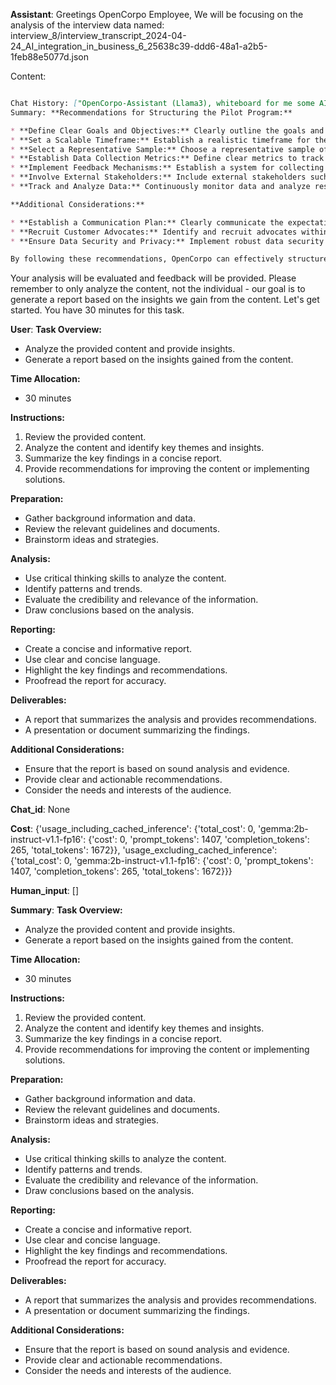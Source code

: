 **Assistant**: Greetings OpenCorpo Employee, We will be focusing on the analysis of the interview data named: interview_8/interview_transcript_2024-04-24_AI_integration_in_business_6_25638c39-ddd6-48a1-a2b5-1feb88e5077d.json 


 Content: 

 ```md

 Chat History: ["OpenCorpo-Assistant (Llama3), whiteboard for me some AI integration in business. Propose a solution for OpenCorpo specific solutions. I will evaluate your answers and give my feedback, then propose a problem to you. You will answer and I will evaluate. Let's now begin. You have 30 minutes.", "Sounds great! I'm ready to assist you with your AI integration needs. Please provide me with the specific OpenCorpo solutions you'd like me to explore and evaluate. I'll do my best to offer insightful and helpful suggestions.\n\nLet's get started!", "Thank you for your enthusiasm!\n\nFor this exercise, let's focus on enhancing the customer experience through AI-powered chatbots within the OpenCorpo platform. Our goal is to create a seamless and personalized interaction between customers and our company.\n\nHere are three specific solutions I'd like you to explore and evaluate:\n\n**Solution 1:** **Proactive Support**\nImplement an AI-driven chatbot that can anticipate and address common customer inquiries, such as account information, order tracking, or product recommendations. The chatbot should be able to recognize user behavior patterns and provide proactive suggestions or solutions.\n\n**Solution 2:** **Product Recommendations**\nDevelop a chatbot that uses machine learning algorithms to analyze customers' purchase history, preferences, and search queries to offer personalized product recommendations. This solution should be integrated with our e-commerce platform to enable seamless transactions.\n\n**Solution 3:** **Customer Segmentation**\nCreate an AI-powered chatbot that can categorize customers based on their behavior, demographics, and purchase patterns. The chatbot should then provide targeted promotions, offers, or loyalty rewards to each segment, enhancing customer engagement and retention.\n\nPlease evaluate these solutions and propose a solution for OpenCorpo's specific needs. What are your thoughts on these ideas?", "Sounds like a great plan! I'm ready to provide my insights and recommendations on the proposed solutions. Please share your thoughts on each idea, and I will offer feedback and suggest the best course of action for OpenCorpo.", "Excellent!\nI'd be happy to share my initial thoughts on each solution. Here's a brief summary:\n\n**Solution 1: Proactive Support**\n\n* Pros:\n\t+ Can reduce the workload on customer support teams by addressing common inquiries.\n\t+ Provides a more personalized experience for customers, as the chatbot can anticipate their needs.\n* Cons:\n\t+ May require significant data analysis to identify and address common issues.\n\t+ Limited scope if only focused on specific areas of inquiry.\n\n**Solution 2: Product Recommendations**\n\n* Pros:\n\t+ Can increase average order value by providing targeted product recommendations.\n\t+ Enhances customer satisfaction by offering relevant products based on their interests.\n* Cons:\n\t+ Requires significant data integration with our e-commerce platform and analytics tools.\n\t+ May require ongoing monitoring to ensure the chatbot's recommendations remain effective.\n\n**Solution 3: Customer Segmentation**\n\n* Pros:\n\t+ Allows for targeted marketing campaigns and personalized promotions.\n\t+ Can improve customer retention by offering loyalty rewards and special offers tailored to each segment.\n* Cons:\n\t+ Requires significant data analysis and processing power to categorize customers accurately.\n\t+ May require ongoing monitoring to ensure the chatbot's recommendations remain effective.\n\nNow it's your turn! Please provide your thoughts on these solutions. What do you think are the most promising approaches? Are there any potential challenges or areas for improvement that I haven't considered?\n\nPlease feel free to ask any questions, and I'll be happy to clarify any concerns you may have.", "I'm ready to provide my insights! My initial thoughts on the proposed solutions are as follows:\n\n**Solution 1: Proactive Support**\n\n* The idea is well-aligned with OpenCorpo's focus on improving customer experience.\n* However, the scope of addressing common inquiries may be limited by the chatbot's ability to analyze and understand complex customer conversations.\n* Additionally, ensuring the chatbot's responses are accurate and consistent can be challenging.\n\n**Solution 2: Product Recommendations**\n\n* This solution aligns well with OpenCorpo's e-commerce focus.\n* However, the data integration and analytics required for personalized product recommendations can be complex.\n* Furthermore, it is important to ensure that the chatbot does not overwhelm customers with too many recommendations.\n\n**Solution 3: Customer Segmentation**\n\n* This solution requires significant data analysis capabilities, which OpenCorpo may not have access to or expertise in.\n* Additionally, identifying and maintaining accurate customer segments can be challenging.\n* However, segmenting customers can lead to more targeted marketing campaigns and increased customer satisfaction.\n\nOverall, while all three solutions offer promising enhancements to OpenCorpo's customer experience, **solution 3: Customer Segmentation** appears to be the most feasible and promising based on the available information. However, it would be important for OpenCorpo to carefully evaluate its data resources, analytics capabilities, and customer segmentation expertise before implementing this solution.", "Excellent insights! I'm glad you took the time to consider the pros and cons of each solution.\n\nI completely agree with your assessment that **Solution 3: Customer Segmentation** has potential, but it would require significant analysis capabilities and expertise in data analysis and customer segmentation. It's crucial for OpenCorpo to carefully evaluate its resources before moving forward with this solution.\n\nI also appreciate your concerns about the limitations of **Solution 1: Proactive Support**, specifically the chatbot's ability to analyze complex conversations and ensure accurate and consistent responses. This is a valid concern, and it might be essential to develop a hybrid approach combining human support with AI-powered chatbots.\n\nRegarding **Solution 2: Product Recommendations**, your point about avoiding overwhelming customers with too many recommendations is well-taken. It's crucial to strike a balance between providing personalized suggestions and respecting customer preferences.\n\nConsidering your feedback, I'd like to propose an alternative solution that combines elements of the three initial solutions:\n\n**Alternative Solution:** Develop a hybrid approach that integrates AI-powered chatbots with human support agents. The chatbot would provide proactive support and product recommendations based on user behavior patterns and purchase history. When customers require more complex assistance or have questions that exceed the chatbot's capabilities, they would be seamlessly transferred to a human support agent.\n\nThis hybrid approach could leverage the strengths of each solution while minimizing their limitations. It would also allow OpenCorpo to:\n\n1. Provide proactive support and product recommendations through AI-powered chatbots.\n2. Ensure accurate and consistent responses by integrating human support agents when needed.\n3. Leverage data analysis capabilities for targeted marketing campaigns and customer segmentation.\n\nWhat are your thoughts on this alternative solution? Do you believe it has the potential to enhance OpenCorpo's customer experience while addressing the concerns we've discussed?", "The alternative solution you propose sounds very promising! It effectively combines the strengths of all three initial solutions while addressing some of their limitations.\n\n**Pros of the Alternative Solution:**\n\n* Provides a comprehensive and personalized customer experience by leveraging both AI and human support.\n* Offers proactive support and relevant product recommendations through AI, while ensuring human intervention for complex issues.\n* Leverages data analysis for targeted marketing campaigns and customer segmentation.\n\n**Cons of the Alternative Solution:**\n\n* Requires additional development effort to implement and integrate the chatbot technology.\n* May initially require a higher level of training for customer support agents on the new hybrid approach.\n* May not be feasible if OpenCorpo doesn't have the necessary resources or expertise to develop and maintain the chatbot technology.\n\nOverall, I believe the alternative solution offers a promising approach that can enhance OpenCorpo's customer experience while addressing some of the concerns mentioned. However, it is important for OpenCorpo to carefully evaluate its resources and capabilities before implementing this solution.", "Excellent feedback! I'm glad you see the potential in the alternative solution.\n\nYou've correctly identified the pros and cons of the hybrid approach, which will help OpenCorpo make an informed decision about whether to move forward with this solution.\n\nThe pros highlight the benefits of combining AI-powered chatbots with human support agents, including a comprehensive and personalized customer experience. The cons are essential considerations that need to be addressed before implementation, such as the additional development effort required, potential training needs for customer support agents, and the need for necessary resources and expertise.\n\nTo further refine this solution, I'd like to propose an iterative approach:\n\n1. **Pilot Program**: Implement a pilot program to test the hybrid chatbot-human support model with a small group of customers.\n2. **Monitoring and Evaluation**: Monitor the pilot program's performance, gathering feedback from customers and analyzing data on customer satisfaction, resolution rates, and other key metrics.\n3. **Iterative Refining**: Use the insights gathered during the pilot program to refine the hybrid approach, addressing any limitations or concerns that arise.\n\nThis iterative approach will allow OpenCorpo to:\n\n* Validate the effectiveness of the hybrid solution\n* Identify areas for improvement\n* Refine the solution based on customer feedback and performance data\n\nWhat are your thoughts on this iterative approach? Do you believe it's a suitable way to test and refine the alternative solution before scaling it up?", 'I think the iterative approach you propose is a very valuable approach to refine the alternative solution. It allows OpenCorpo to gather valuable insights through a pilot program, enabling them to make informed decisions about the future of their customer experience.\n\n**Strengths of the Iterative Approach:**\n\n* Provides a structured and controlled approach to refining the solution.\n* Allows OpenCorpo to test different aspects of the solution and identify potential issues early on.\n* Enables OpenCorpo to make iterative adjustments based on customer feedback and performance data.\n\n**Additional Considerations:**\n\n* It might be beneficial for OpenCorpo to involve external stakeholders, such as customers or industry experts, in the iterative refinement process.\n* The pilot program should be designed with scalability in mind, ensuring that OpenCorpo can effectively implement the solution on a larger scale.\n* OpenCorpo should clearly define its goals and objectives for the iterative refinement process, ensuring that it remains focused and avoids deviating from its intended purpose.\n\nI believe that the iterative approach is a highly recommended approach for OpenCorpo to refine their alternative solution and optimize its customer experience.', "Excellent summary! I'm glad you see the value in the iterative approach.\n\nYou've highlighted several strengths of this approach, including:\n\n* Providing a structured and controlled refinement process\n* Allowing OpenCorpo to test different aspects of the solution and identify potential issues early on\n* Enabling OpenCorpo to make iterative adjustments based on customer feedback and performance data\n\nAdditionally, you've pointed out some important considerations that OpenCorpo should keep in mind:\n\n* Involving external stakeholders, such as customers or industry experts, in the refinement process could provide valuable insights and perspectives.\n* The pilot program should be designed with scalability in mind to ensure a smooth transition to larger-scale implementation.\n* Clearly defining goals and objectives for the iterative refinement process is crucial to maintaining focus and avoiding deviation from the intended purpose.\n\nI completely agree that the iterative approach is an excellent way for OpenCorpo to refine their alternative solution and optimize their customer experience. By following this structured approach, they can gather valuable insights, address potential issues early on, and make data-driven decisions to improve their customer experience.\n\nLet's assume that OpenCorpo decides to implement the iterative approach. How would you recommend they structure the pilot program to ensure its success? For example, what metrics should they track, how many customers should be included in the pilot, and what kind of feedback mechanisms should they establish?", "**Recommendations for Structuring the Pilot Program:**\n\n* **Define Clear Goals and Objectives:** Clearly outline the goals and objectives of the pilot program, ensuring that it aligns with OpenCorpo's overall customer experience strategy.\n* **Set a Scalable Timeframe:** Establish a realistic timeframe for the pilot program, considering the resources available and the need to gather data before scaling up.\n* **Select a Representative Sample:** Choose a representative sample of customers that reflects the intended customer base for the program.\n* **Establish Data Collection Metrics:** Define clear metrics to track during the pilot program, such as customer satisfaction, resolution rates, and product recommendations.\n* **Implement Feedback Mechanisms:** Establish a system for collecting and analyzing feedback from customers during the program.\n* **Involve External Stakeholders:** Include external stakeholders such as customers, industry experts, or subject matter experts in the refinement process to provide valuable insights and ensure a customer-centric approach.\n* **Track and Analyze Data:** Continuously monitor data and analyze results to identify areas for improvement, optimize the solution, and make informed decisions about the future of OpenCorpo's customer experience.\n\n**Additional Considerations:**\n\n* **Establish a Communication Plan:** Clearly communicate the expectations and timelines of the pilot program to all stakeholders involved.\n* **Recruit Customer Advocates:** Identify and recruit advocates within the target customer base to participate in the pilot program and provide feedback.\n* **Ensure Data Security and Privacy:** Implement robust data security and privacy measures throughout the pilot program, including collecting and storing sensitive customer data.\n\nBy following these recommendations, OpenCorpo can effectively structure the pilot program to ensure its success and achieve its desired goals for improving customer experience."] 
 Summary: **Recommendations for Structuring the Pilot Program:**

* **Define Clear Goals and Objectives:** Clearly outline the goals and objectives of the pilot program, ensuring that it aligns with OpenCorpo's overall customer experience strategy.
* **Set a Scalable Timeframe:** Establish a realistic timeframe for the pilot program, considering the resources available and the need to gather data before scaling up.
* **Select a Representative Sample:** Choose a representative sample of customers that reflects the intended customer base for the program.
* **Establish Data Collection Metrics:** Define clear metrics to track during the pilot program, such as customer satisfaction, resolution rates, and product recommendations.
* **Implement Feedback Mechanisms:** Establish a system for collecting and analyzing feedback from customers during the program.
* **Involve External Stakeholders:** Include external stakeholders such as customers, industry experts, or subject matter experts in the refinement process to provide valuable insights and ensure a customer-centric approach.
* **Track and Analyze Data:** Continuously monitor data and analyze results to identify areas for improvement, optimize the solution, and make informed decisions about the future of OpenCorpo's customer experience.

**Additional Considerations:**

* **Establish a Communication Plan:** Clearly communicate the expectations and timelines of the pilot program to all stakeholders involved.
* **Recruit Customer Advocates:** Identify and recruit advocates within the target customer base to participate in the pilot program and provide feedback.
* **Ensure Data Security and Privacy:** Implement robust data security and privacy measures throughout the pilot program, including collecting and storing sensitive customer data.

By following these recommendations, OpenCorpo can effectively structure the pilot program to ensure its success and achieve its desired goals for improving customer experience. 
``` 


 Your analysis will be evaluated and feedback will be provided. Please remember to only analyze the content, not the individual - our goal is to generate a report based on the insights we gain from the content. Let's get started. You have 30 minutes for this task.

**User**: **Task Overview:**

* Analyze the provided content and provide insights.
* Generate a report based on the insights gained from the content.

**Time Allocation:**

* 30 minutes

**Instructions:**

1. Review the provided content.
2. Analyze the content and identify key themes and insights.
3. Summarize the key findings in a concise report.
4. Provide recommendations for improving the content or implementing solutions.

**Preparation:**

* Gather background information and data.
* Review the relevant guidelines and documents.
* Brainstorm ideas and strategies.

**Analysis:**

* Use critical thinking skills to analyze the content.
* Identify patterns and trends.
* Evaluate the credibility and relevance of the information.
* Draw conclusions based on the analysis.

**Reporting:**

* Create a concise and informative report.
* Use clear and concise language.
* Highlight the key findings and recommendations.
* Proofread the report for accuracy.

**Deliverables:**

* A report that summarizes the analysis and provides recommendations.
* A presentation or document summarizing the findings.

**Additional Considerations:**

* Ensure that the report is based on sound analysis and evidence.
* Provide clear and actionable recommendations.
* Consider the needs and interests of the audience.

**Chat_id**: None

**Cost**: {'usage_including_cached_inference': {'total_cost': 0, 'gemma:2b-instruct-v1.1-fp16': {'cost': 0, 'prompt_tokens': 1407, 'completion_tokens': 265, 'total_tokens': 1672}}, 'usage_excluding_cached_inference': {'total_cost': 0, 'gemma:2b-instruct-v1.1-fp16': {'cost': 0, 'prompt_tokens': 1407, 'completion_tokens': 265, 'total_tokens': 1672}}}

**Human_input**: []

**Summary**: **Task Overview:**

* Analyze the provided content and provide insights.
* Generate a report based on the insights gained from the content.

**Time Allocation:**

* 30 minutes

**Instructions:**

1. Review the provided content.
2. Analyze the content and identify key themes and insights.
3. Summarize the key findings in a concise report.
4. Provide recommendations for improving the content or implementing solutions.

**Preparation:**

* Gather background information and data.
* Review the relevant guidelines and documents.
* Brainstorm ideas and strategies.

**Analysis:**

* Use critical thinking skills to analyze the content.
* Identify patterns and trends.
* Evaluate the credibility and relevance of the information.
* Draw conclusions based on the analysis.

**Reporting:**

* Create a concise and informative report.
* Use clear and concise language.
* Highlight the key findings and recommendations.
* Proofread the report for accuracy.

**Deliverables:**

* A report that summarizes the analysis and provides recommendations.
* A presentation or document summarizing the findings.

**Additional Considerations:**

* Ensure that the report is based on sound analysis and evidence.
* Provide clear and actionable recommendations.
* Consider the needs and interests of the audience.

